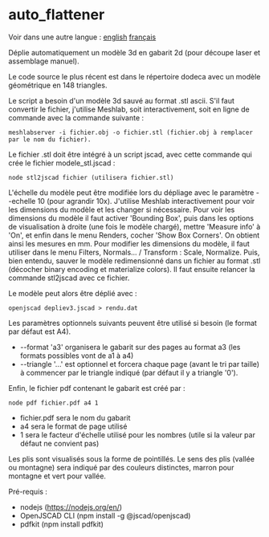 # auto_flattener
Voir dans une autre langue : [english](https://github.com/gilboonet/auto_flattener/blob/master/README.md) [français](https://github.com/gilboonet/auto_flattener/blob/master/README.fr.md)

Déplie automatiquement un modèle 3d en gabarit 2d (pour découpe laser et assemblage manuel).

Le code source le plus récent est dans le répertoire dodeca avec un modèle géométrique en 148 triangles.

Le script a besoin d'un modèle 3d sauvé au format .stl ascii. S'il faut convertir le fichier, j'utilise Meshlab, soit interactivement, soit en ligne de commande avec la commande suivante :
```
meshlabserver -i fichier.obj -o fichier.stl (fichier.obj à remplacer par le nom du fichier).
```
Le fichier .stl doit être intégré à un script jscad, avec cette commande qui crée le fichier modele_stl.jscad :
```
node stl2jscad fichier (utilisera fichier.stl)
```

L'échelle du modèle peut être modifiée lors du dépliage avec le paramètre --echelle 10 (pour agrandir 10x).
J'utilise Meshlab interactivement pour voir les dimensions du modèle et les changer si nécessaire. Pour voir les dimensions du modèle il faut activer 'Bounding Box', puis dans les options de visualisation à droite (une fois le modèle chargé), mettre 'Measure info' à 'On', et enfin dans le menu Renders, cocher 'Show Box Corners'. On obtient ainsi les mesures en mm. Pour modifier les dimensions du modèle, il faut utiliser dans le menu Filters, Normals... / Transform : Scale, Normalize. Puis, bien entendu, sauver le modèle redimensionné dans un fichier au format .stl (décocher binary encoding  et materialize colors). Il faut ensuite relancer la commande stl2jscad avec ce fichier.

Le modèle peut alors être déplié avec :
```
openjscad depliev3.jscad > rendu.dat
```
Les paramètres optionnels suivants peuvent être utilisé si besoin (le format par défaut est A4).
- --format 'a3' organisera le gabarit sur des pages au format a3 (les formats possibles vont de a1 à a4)
- --triangle '...' est optionnel et forcera chaque page (avant le tri par taille) à commencer par le triangle indiqué (par défaut il y a triangle '0').

Enfin, le fichier pdf contenant le gabarit est créé par :
```
node pdf fichier.pdf a4 1
```
- fichier.pdf sera le nom du gabarit
- a4 sera le format de page utilisé
- 1 sera le facteur d'échelle utilisé pour les nombres (utile si la valeur par défaut ne convient pas)

Les plis sont visualisés sous la forme de pointillés. Le sens des plis (vallée ou montagne) sera indiqué par des couleurs distinctes, marron pour montagne et vert pour vallée.


Pré-requis :
- nodejs (https://nodejs.org/en/)
- OpenJSCAD CLI (npm install -g @jscad/openjscad)
- pdfkit (npm install pdfkit)
